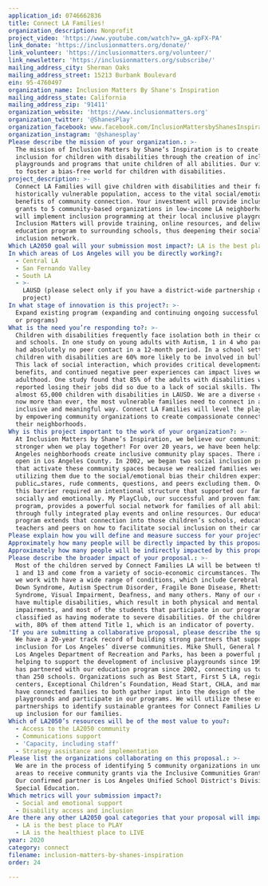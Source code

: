 ```yaml
---
application_id: 0746662836
title: Connect LA Families!
organization_description: Nonprofit
project_video: 'https://www.youtube.com/watch?v=_gA-xpFX-PA'
link_donate: 'https://inclusionmatters.org/donate/'
link_volunteer: 'https://inclusionmatters.org/volunteer/'
link_newsletter: 'https://inclusionmatters.org/subscribe/'
mailing_address_city: Sherman Oaks
mailing_address_street: 15213 Burbank Boulevard
ein: 95-4760497
organization_name: Inclusion Matters By Shane's Inspiration
mailing_address_state: California
mailing_address_zip: '91411'
organization_website: 'https://www.inclusionmatters.org'
organization_twitter: '@ShanesPlay'
organization_facebook: www.facebook.com/InclusionMattersbyShanesInspiration
organization_instagram: '@shanesplay'
Please describe the mission of your organization.: >-
  The mission of Inclusion Matters by Shane’s Inspiration is to create social
  inclusion for children with disabilities through the creation of inclusive
  playgrounds and programs that unite children of all abilities. Our vision is
  to foster a bias-free world for children with disabilities.
project_description: >-
  Connect LA Families will give children with disabilities and their families, a
  historically vulnerable population, access to the vital social/emotional
  benefits of community connection. Your investment will provide inclusion
  grants to 5 community-based organizations in low-income LA neighborhoods who
  will implement inclusion programming at their local inclusive playgrounds.
  Inclusion Matters will provide training, online resources, and deliver our
  education program to surrounding schools, thus deepening their social
  inclusion network.
Which LA2050 goal will your submission most impact?: LA is the best place to CONNECT
In which areas of Los Angeles will you be directly working?:
  - Central LA
  - San Fernando Valley
  - South LA
  - >-
    LAUSD (please select only if you have a district-wide partnership or
    project)
In what stage of innovation is this project?: >-
  Expand existing program (expanding and continuing ongoing successful projects
  or programs)
What is the need you’re responding to?: >-
  Children with disabilities frequently face isolation both in their communities
  and schools. In one study on young adults with Autism, 1 in 4 who participated
  had absolutely no peer contact in a 12-month period. In a school setting,
  children with disabilities are 60% more likely to be involved in bullying.
  This lack of social interaction, which provides critical developmental
  benefits, and continued negative peer experiences can impact lives well into
  adulthood. One study found that 85% of the adults with disabilities who
  reported losing their jobs did so due to a lack of social skills. There are
  almost 65,000 children with disabilities in LAUSD. We are a diverse city, and
  now more than ever, the most vulnerable families need to connect in a truly
  inclusive and meaningful way. Connect LA Families will level the playing field
  by empowering community organizations to create compassionate connections in
  their neighborhoods.
Why is this project important to the work of your organization?: >-
  At Inclusion Matters by Shane’s Inspiration, we believe our communities are
  stronger when we play together! For over 20 years, we have been helping Los
  Angeles neighborhoods create inclusive community play spaces. There are 42
  open in Los Angeles County. In 2002, we began two social inclusion programs
  that activate these community spaces because we realized families were not
  utilizing them due to the social/emotional bias their children experienced in
  public…stares, rude comments, questions, and peers excluding them. Overcoming
  this barrier required an intentional structure that supported our families
  socially and emotionally. My PlayClub, our successful and proven family
  program, provides a powerful social network for families of all abilities
  through fully integrated play events and online resources. Our education
  program extends that connection into those children’s schools, educating their
  teachers and peers on how to facilitate social inclusion on their campuses.
Please explain how you will define and measure success for your project.: "We are scaling up My PlayClub, which has been a social lifeline for thousands of families since we began delivering it, in communities throughout Los Angeles by partnering with 5 non-profit organizations (grantee) in low-income, diverse communities to replicate the program. Each will receive:\n\n-A $5,000 inclusion grant to implement the program,\n- Staff, parent, and volunteer social inclusion training both in-person and online,\n-Together, We Are Able implementation by our staff in their local schools,\n- Sustainability planning support in the areas of fundraising, events, and social media messaging/outreach for families with disabilities.\n\nSuccess will be defined as:\n•\tA minimum of 8 inclusive play events held by the grantees at 5 identified inclusive playgrounds over the grant period (40 total)\n•\tA community inclusion review at each grantee’s organization and gaps in inclusion identified for families of children with disabilities\n•\tA social inclusion social media plan developed and implemented by each grantee\n•\tA minimum of 2 social inclusion trainings with each grantee (10 total)\n•\tA minimum of 3 additional inclusion partnerships developed by each grantee in their community to support ongoing inclusion (15 new partnerships total)\n\nAll families will receive surveys post events to refine and improve community connection services and events. We will hold monthly meetings with our partner organizations to assess progress, and two written financial/program reports will be provided by each grant recipient."
Approximately how many people will be directly impacted by this proposal?: '150'
Approximately how many people will be indirectly impacted by this proposal?: '2657'
Please describe the broader impact of your proposal.: >-
  Most of the children served by Connect Families LA will be between the ages of
  1 and 13 and come from a variety of socio-economic circumstances. The children
  we work with have a wide range of conditions, which include Cerebral Palsy,
  Down Syndrome, Autism Spectrum Disorder, Fragile Bone Disease, Rhetts
  Syndrome, Visual Impairment, Deafness, and many others. Many of our children
  have multiple disabilities, which result in both physical and mental
  impairments, and most of the students that participate in our programs are
  classified as having moderate to severe disabilities. Of the children we work
  with, 80% of them attend Title 1, which is an indicator of poverty.
'If you are submitting a collaborative proposal, please describe the specific role of partner organizations in the project.': >-
  We have a 20-year track record of building strong partners that support social
  inclusion for Los Angeles’ diverse communities. Mike Shull, General Manager of
  Los Angeles Department of Recreation and Parks, has been a powerful partner,
  helping to support the development of inclusive playgrounds since 1998. LAUSD
  has partnered with our education program since 2002, connecting us to more
  than 250 schools. Organizations such as Best Start, First 5 LA, regional
  centers, Exceptional Children’s Foundation, Head Start, CHLA, and many more
  have connected families to both gather input into the design of the
  playgrounds and participate in our programs. We will utilize these existing
  partnerships to identify sustainable grantees for Connect Families LA to scale
  up inclusion for our families.
Which of LA2050’s resources will be of the most value to you?:
  - Access to the LA2050 community
  - Communications support
  - 'Capacity, including staff'
  - Strategy assistance and implementation
Please list the organizations collaborating on this proposal.: >-
  We are in the process of identifying 5 community organizations in under-served
  areas to receive community grants via the Inclusive Communities Grant Program.
  Our confirmed partner is Los Angeles Unified School District's Division of
  Special Education.
Which metrics will your submission impact?:
  - Social and emotional support
  - Disability access and inclusion
Are there any other LA2050 goal categories that your proposal will impact?:
  - LA is the best place to PLAY
  - LA is the healthiest place to LIVE
year: 2020
category: connect
filename: inclusion-matters-by-shanes-inspiration
order: 24

---
```

